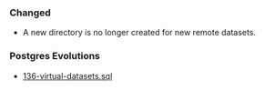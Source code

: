 ### Changed
- A new directory is no longer created for new remote datasets.

### Postgres Evolutions
- [136-virtual-datasets.sql](conf/evolutions/136-virtual-datasets.sql)
